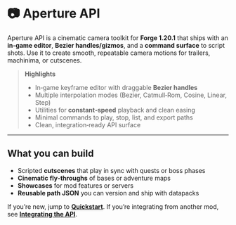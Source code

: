 # 📷 Aperture API

Aperture API is a cinematic camera toolkit for **Forge 1.20.1** that ships with an **in‑game editor**, **Bezier handles/gizmos**, and a **command surface** to script shots. Use it to create smooth, repeatable camera motions for trailers, machinima, or cutscenes.

> **Highlights**
>
> - In‑game keyframe editor with draggable **Bezier handles**
> - Multiple interpolation modes (Bezier, Catmull‑Rom, Cosine, Linear, Step)
> - Utilities for **constant‑speed** playback and clean easing
> - Minimal commands to play, stop, list, and export paths
> - Clean, integration‑ready API surface

---

## What you can build

- Scripted **cutscenes** that play in sync with quests or boss phases
- **Cinematic fly‑throughs** of bases or adventure maps
- **Showcases** for mod features or servers
- **Reusable path JSON** you can version and ship with datapacks

If you’re new, jump to **[Quickstart](quickstart.md)**. If you’re integrating from another mod, see **[Integrating the API](dev/integration.md)**.
